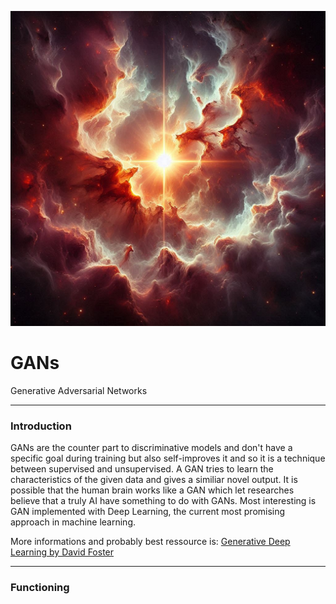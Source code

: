<img src="./cover.png"></img>


# GANs
Generative Adversarial Networks


---
### Introduction

GANs are the counter part to discriminative models and don't have a specific goal during training but also self-improves it and so it is a technique between supervised and unsupervised.
A GAN tries to learn the characteristics of the given data and gives a similiar novel output. It is possible that the human brain works like a GAN which let researches believe that a truly AI have something to do with GANs.
Most interesting is GAN implemented with Deep Learning, the current most promising approach in machine learning.

More informations and probably best ressource is: [Generative Deep Learning by David Foster](https://www.oreilly.com/library/view/generative-deep-learning/9781098134174/?_gl=1*1794xrw*_ga*MTE1MjU0NTY4OC4xNzAzNTE4OTky*_ga_092EL089CH*MTczMjEzMjUyNC4yLjEuMTczMjEzMjUzMC42MC4wLjA.)



---
### Functioning





